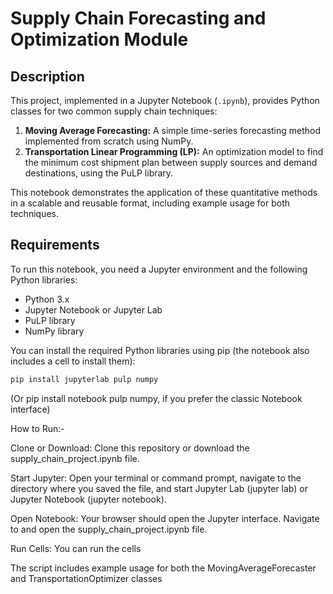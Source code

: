 # Supply Chain Forecasting and Optimization Module

## Description


This project, implemented in a Jupyter Notebook (`.ipynb`), provides Python classes for two common supply chain techniques:
1.  **Moving Average Forecasting:** A simple time-series forecasting method implemented from scratch using NumPy.
2.  **Transportation Linear Programming (LP):** An optimization model to find the minimum cost shipment plan between supply sources and demand destinations, using the PuLP library.

This notebook demonstrates the application of these quantitative methods in a scalable and reusable format, including example usage for both techniques.

## Requirements

To run this notebook, you need a Jupyter environment and the following Python libraries:
* Python 3.x
* Jupyter Notebook or Jupyter Lab
* PuLP library
* NumPy library

You can install the required Python libraries using pip (the notebook also includes a cell to install them):
```bash
pip install jupyterlab pulp numpy
```

(Or pip install notebook pulp numpy, if you prefer the classic Notebook interface)

How to Run:-

Clone or Download: Clone this repository or download the supply_chain_project.ipynb file.

Start Jupyter: Open your terminal or command prompt, navigate to the directory where you saved the file, and start Jupyter Lab (jupyter lab) or Jupyter Notebook (jupyter notebook).

Open Notebook: Your browser should open the Jupyter interface. Navigate to and open the supply_chain_project.ipynb file.

Run Cells: You can run the cells

The script includes example usage for both the MovingAverageForecaster and TransportationOptimizer classes
